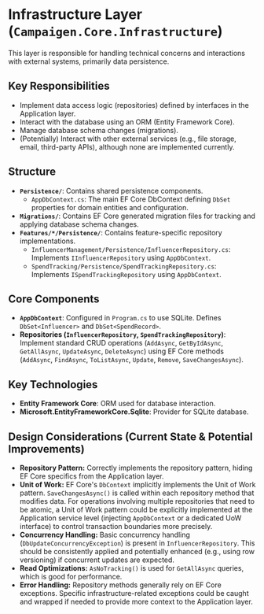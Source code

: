 # Infrastructure Layer (`Campaigen.Core.Infrastructure`)

This layer is responsible for handling technical concerns and interactions with external systems, primarily data persistence.

## Key Responsibilities

- Implement data access logic (repositories) defined by interfaces in the Application layer.
- Interact with the database using an ORM (Entity Framework Core).
- Manage database schema changes (migrations).
- (Potentially) Interact with other external services (e.g., file storage, email, third-party APIs), although none are implemented currently.

## Structure

- **`Persistence/`**: Contains shared persistence components.
  - `AppDbContext.cs`: The main EF Core DbContext defining `DbSet` properties for domain entities and configuration.
- **`Migrations/`**: Contains EF Core generated migration files for tracking and applying database schema changes.
- **`Features/*/Persistence/`**: Contains feature-specific repository implementations.
  - `InfluencerManagement/Persistence/InfluencerRepository.cs`: Implements `IInfluencerRepository` using `AppDbContext`.
  - `SpendTracking/Persistence/SpendTrackingRepository.cs`: Implements `ISpendTrackingRepository` using `AppDbContext`.

## Core Components

- **`AppDbContext`**: Configured in `Program.cs` to use SQLite. Defines `DbSet<Influencer>` and `DbSet<SpendRecord>`.
- **Repositories (`InfluencerRepository`, `SpendTrackingRepository`)**: Implement standard CRUD operations (`AddAsync`, `GetByIdAsync`, `GetAllAsync`, `UpdateAsync`, `DeleteAsync`) using EF Core methods (`AddAsync`, `FindAsync`, `ToListAsync`, `Update`, `Remove`, `SaveChangesAsync`).

## Key Technologies

- **Entity Framework Core**: ORM used for database interaction.
- **Microsoft.EntityFrameworkCore.Sqlite**: Provider for SQLite database.

## Design Considerations (Current State & Potential Improvements)

- **Repository Pattern:** Correctly implements the repository pattern, hiding EF Core specifics from the Application layer.
- **Unit of Work:** EF Core's `DbContext` implicitly implements the Unit of Work pattern. `SaveChangesAsync()` is called within each repository method that modifies data. For operations involving multiple repositories that need to be atomic, a Unit of Work pattern could be explicitly implemented at the Application service level (injecting `AppDbContext` or a dedicated UoW interface) to control transaction boundaries more precisely.
- **Concurrency Handling:** Basic concurrency handling (`DbUpdateConcurrencyException`) is present in `InfluencerRepository`. This should be consistently applied and potentially enhanced (e.g., using row versioning) if concurrent updates are expected.
- **Read Optimizations:** `AsNoTracking()` is used for `GetAllAsync` queries, which is good for performance.
- **Error Handling:** Repository methods generally rely on EF Core exceptions. Specific infrastructure-related exceptions could be caught and wrapped if needed to provide more context to the Application layer.
